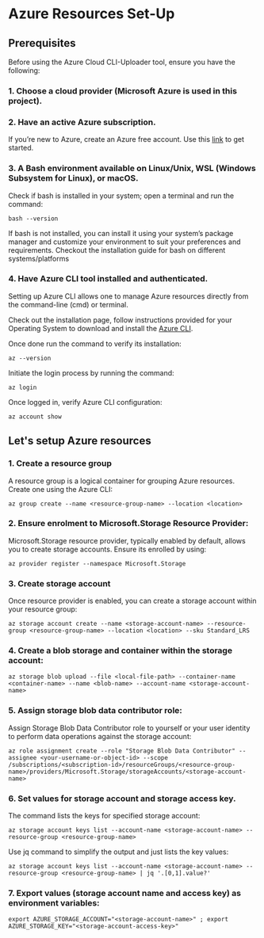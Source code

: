 # Azure Resources Set-Up
## Prerequisites 
Before using the Azure Cloud CLI-Uploader tool, ensure you have the following: 

### 1. Choose a cloud provider (Microsoft Azure is used in this project).  

### 2. Have an active Azure subscription.  

If you’re new to Azure, create an Azure free account. Use this [link](https://azure.microsoft.com/en-us/free/) to get started.  

### 3. A Bash environment available on Linux/Unix, WSL (Windows Subsystem for Linux), or macOS.  

Check if bash is installed in your system; open a terminal and run the command: 
```
bash --version 
```

If bash is not installed, you can install it using your system’s package manager and customize your environment to suit your preferences and requirements. Checkout the installation guide for bash on different systems/platforms 

### 4. Have Azure CLI tool installed and authenticated. 

Setting up Azure CLI allows one to manage Azure resources directly from the command-line (cmd) or terminal.  

Check out the installation page, follow instructions provided for your Operating System to download and install the [Azure CLI](https://learn.microsoft.com/en-us/cli/azure/install-azure-cli).  

Once done run the command to verify its installation: 
```
az --version 
```
Initiate the login process by running the command:  
```
az login 
```
Once logged in, verify Azure CLI configuration:  
```
az account show 
```
 ## Let's setup Azure resources 

### 1. Create a resource group 

A resource group is a logical container for grouping Azure resources. Create one using the Azure CLI: 
```
az group create --name <resource-group-name> --location <location> 
``` 
### 2. Ensure enrolment to Microsoft.Storage Resource Provider: 

Microsoft.Storage resource provider, typically enabled by default, allows you to create storage accounts. Ensure its enrolled by using:  
```
az provider register --namespace Microsoft.Storage 
```

### 3. Create storage account 

Once resource provider is enabled, you can create a storage account within your resource group:  
```
az storage account create --name <storage-account-name> --resource-group <resource-group-name> --location <location> --sku Standard_LRS 
```
 
### 4. Create a blob storage and container within the storage account: 

```
az storage blob upload --file <local-file-path> --container-name <container-name> --name <blob-name> --account-name <storage-account-name> 
```
 
### 5. Assign storage blob data contributor role: 

Assign Storage Blob Data Contributor role to yourself or your user identity to perform data operations against the storage account: 
```
az role assignment create --role "Storage Blob Data Contributor" --assignee <your-username-or-object-id> --scope /subscriptions/<subscription-id>/resourceGroups/<resource-group-name>/providers/Microsoft.Storage/storageAccounts/<storage-account-name> 
```
 
### 6. Set values for storage account and storage access key. 
The command lists the keys for specified storage account:  
```
az storage account keys list --account-name <storage-account-name> --resource-group <resource-group-name>  
```
Use jq command to simplify the output and just lists the key values: 
```
az storage account keys list --account-name <storage-account-name> --resource-group <resource-group-name> | jq '.[0,1].value?' 
```

### 7. Export values (storage account name and access key) as environment variables: 
```
export AZURE_STORAGE_ACCOUNT="<storage-account-name>" ; export AZURE_STORAGE_KEY="<storage-account-access-key>" 
```
 